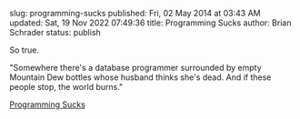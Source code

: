 slug: programming-sucks
published: Fri, 02 May 2014 at 03:43 AM
updated: Sat, 19 Nov 2022 07:49:36 
title: Programming Sucks 
author: Brian Schrader
status: publish

So true.

<div class="link">"Somewhere there's a database programmer surrounded by empty Mountain Dew bottles whose husband thinks she's dead. And if these people stop, the world burns."</div>

[Programming Sucks](http://stilldrinking.org/programming-sucks)